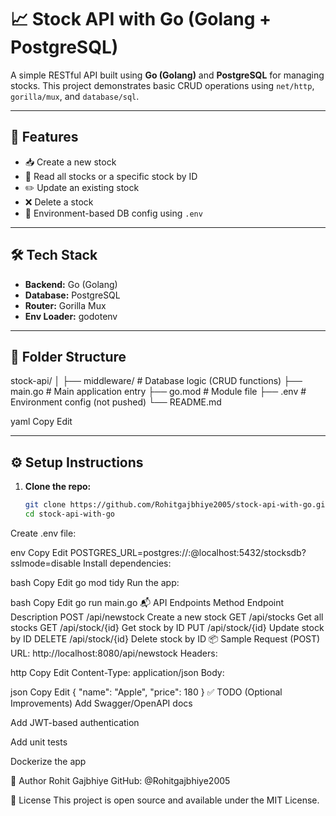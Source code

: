 # 📈 Stock API with Go (Golang + PostgreSQL)

A simple RESTful API built using **Go (Golang)** and **PostgreSQL** for managing stocks. This project demonstrates basic CRUD operations using `net/http`, `gorilla/mux`, and `database/sql`.

---

## 🚀 Features

- 📥 Create a new stock
- 📄 Read all stocks or a specific stock by ID
- ✏️ Update an existing stock
- ❌ Delete a stock
- 🔐 Environment-based DB config using `.env`

---

## 🛠 Tech Stack

- **Backend:** Go (Golang)
- **Database:** PostgreSQL
- **Router:** Gorilla Mux
- **Env Loader:** godotenv

---

## 📁 Folder Structure

stock-api/ │ ├── middleware/ # Database logic (CRUD functions) ├── main.go # Main application entry ├── go.mod # Module file ├── .env # Environment config (not pushed) └── README.md

yaml
Copy
Edit

---

## ⚙️ Setup Instructions

1. **Clone the repo:**
   ```bash
   git clone https://github.com/Rohitgajbhiye2005/stock-api-with-go.git
   cd stock-api-with-go
Create .env file:

env
Copy
Edit
POSTGRES_URL=postgres://<username>:<password>@localhost:5432/stocksdb?sslmode=disable
Install dependencies:

bash
Copy
Edit
go mod tidy
Run the app:

bash
Copy
Edit
go run main.go
📬 API Endpoints
Method	Endpoint	Description
POST	/api/newstock	Create a new stock
GET	/api/stocks	Get all stocks
GET	/api/stock/{id}	Get stock by ID
PUT	/api/stock/{id}	Update stock by ID
DELETE	/api/stock/{id}	Delete stock by ID
📦 Sample Request (POST)
URL: http://localhost:8080/api/newstock
Headers:

http
Copy
Edit
Content-Type: application/json
Body:

json
Copy
Edit
{
  "name": "Apple",
  "price": 180
}
✅ TODO (Optional Improvements)
Add Swagger/OpenAPI docs

Add JWT-based authentication

Add unit tests

Dockerize the app

🙌 Author
Rohit Gajbhiye
GitHub: @Rohitgajbhiye2005

📄 License
This project is open source and available under the MIT License.
